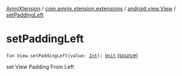 [AmniXtension](../../index.md) / [com.amnix.xtension.extensions](../index.md) / [android.view.View](index.md) / [setPaddingLeft](./set-padding-left.md)

# setPaddingLeft

`fun View.setPaddingLeft(value: `[`Int`](https://kotlinlang.org/api/latest/jvm/stdlib/kotlin/-int/index.html)`): `[`Unit`](https://kotlinlang.org/api/latest/jvm/stdlib/kotlin/-unit/index.html) [(source)](https://github.com/AmniX/AmniXTension/tree/master/AmniXtension/src/main/java/com/amnix/xtension/extensions/ViewExtensions.kt#L65)

set View Padding From Left

